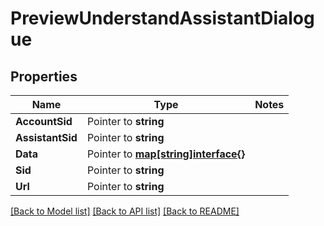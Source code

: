 # PreviewUnderstandAssistantDialogue

## Properties
Name | Type | Notes
------------ | ------------- | -------------
**AccountSid** | Pointer to **string** | 
**AssistantSid** | Pointer to **string** | 
**Data** | Pointer to [**map[string]interface{}**](.md) | 
**Sid** | Pointer to **string** | 
**Url** | Pointer to **string** | 

[[Back to Model list]](../README.md#documentation-for-models) [[Back to API list]](../README.md#documentation-for-api-endpoints) [[Back to README]](../README.md)


